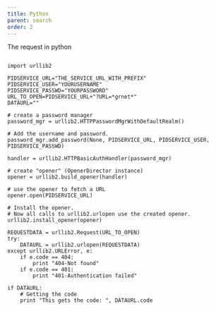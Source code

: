 ```yaml
---
title: Python
parent: search
order: 2
---
```


The request in python

<pre><code class="language-python">
import urllib2

PIDSERVICE_URL="THE_SERVICE_URL_WITH_PREFIX"
PIDSERVICE_USER="YOURUSERNAME"
PIDSERVICE_PASSWD="YOURPASSWORD"
URL_TO_OPEN=PIDSERVICE_URL+"?URL=*grnet*"
DATAURL=""

# create a password manager
password_mgr = urllib2.HTTPPasswordMgrWithDefaultRealm()

# Add the username and password.
password_mgr.add_password(None, PIDSERVICE_URL, PIDSERVICE_USER, PIDSERVICE_PASSWD)

handler = urllib2.HTTPBasicAuthHandler(password_mgr)

# create "opener" (OpenerDirector instance)
opener = urllib2.build_opener(handler)

# use the opener to fetch a URL
opener.open(PIDSERVICE_URL)

# Install the opener.
# Now all calls to urllib2.urlopen use the created opener.
urllib2.install_opener(opener)

REQUESTDATA = urllib2.Request(URL_TO_OPEN)    
try:
    DATAURL = urllib2.urlopen(REQUESTDATA)
except urllib2.URLError, e:
    if e.code == 404:
        print "404-Not found"
    if e.code == 401:
        print "401-Authentication failed"    

if DATAURL:
    # Getting the code
    print "This gets the code: ", DATAURL.code
 
</code></pre>

